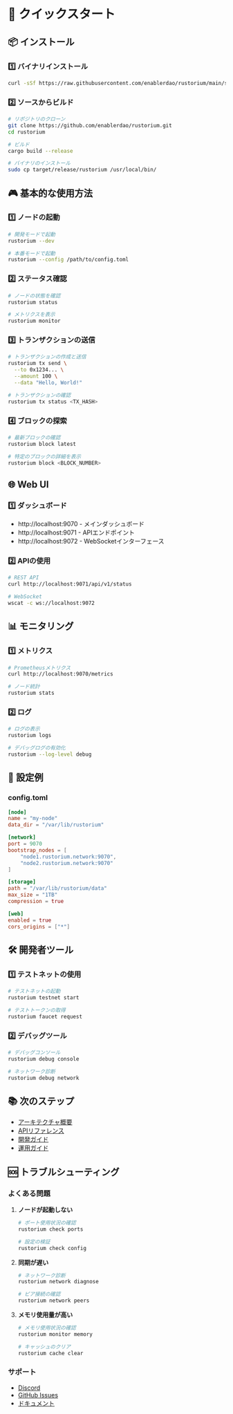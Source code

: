 # 🚀 クイックスタート

## 📦 インストール

### 1️⃣ バイナリインストール
```bash
curl -sSf https://raw.githubusercontent.com/enablerdao/rustorium/main/scripts/install.sh | bash
```

### 2️⃣ ソースからビルド
```bash
# リポジトリのクローン
git clone https://github.com/enablerdao/rustorium.git
cd rustorium

# ビルド
cargo build --release

# バイナリのインストール
sudo cp target/release/rustorium /usr/local/bin/
```

## 🎮 基本的な使用方法

### 1️⃣ ノードの起動
```bash
# 開発モードで起動
rustorium --dev

# 本番モードで起動
rustorium --config /path/to/config.toml
```

### 2️⃣ ステータス確認
```bash
# ノードの状態を確認
rustorium status

# メトリクスを表示
rustorium monitor
```

### 3️⃣ トランザクションの送信
```bash
# トランザクションの作成と送信
rustorium tx send \
  --to 0x1234... \
  --amount 100 \
  --data "Hello, World!"

# トランザクションの確認
rustorium tx status <TX_HASH>
```

### 4️⃣ ブロックの探索
```bash
# 最新ブロックの確認
rustorium block latest

# 特定のブロックの詳細を表示
rustorium block <BLOCK_NUMBER>
```

## 🌐 Web UI

### 1️⃣ ダッシュボード
- http://localhost:9070 - メインダッシュボード
- http://localhost:9071 - APIエンドポイント
- http://localhost:9072 - WebSocketインターフェース

### 2️⃣ APIの使用
```bash
# REST API
curl http://localhost:9071/api/v1/status

# WebSocket
wscat -c ws://localhost:9072
```

## 📊 モニタリング

### 1️⃣ メトリクス
```bash
# Prometheusメトリクス
curl http://localhost:9070/metrics

# ノード統計
rustorium stats
```

### 2️⃣ ログ
```bash
# ログの表示
rustorium logs

# デバッグログの有効化
rustorium --log-level debug
```

## 🔧 設定例

### config.toml
```toml
[node]
name = "my-node"
data_dir = "/var/lib/rustorium"

[network]
port = 9070
bootstrap_nodes = [
    "node1.rustorium.network:9070",
    "node2.rustorium.network:9070"
]

[storage]
path = "/var/lib/rustorium/data"
max_size = "1TB"
compression = true

[web]
enabled = true
cors_origins = ["*"]
```

## 🛠 開発者ツール

### 1️⃣ テストネットの使用
```bash
# テストネットの起動
rustorium testnet start

# テストトークンの取得
rustorium faucet request
```

### 2️⃣ デバッグツール
```bash
# デバッグコンソール
rustorium debug console

# ネットワーク診断
rustorium debug network
```

## 📚 次のステップ

- [アーキテクチャ概要](architecture/overview.md)
- [APIリファレンス](api/reference.md)
- [開発ガイド](guides/development.md)
- [運用ガイド](guides/operations.md)

## 🆘 トラブルシューティング

### よくある問題

1. **ノードが起動しない**
   ```bash
   # ポート使用状況の確認
   rustorium check ports
   
   # 設定の検証
   rustorium check config
   ```

2. **同期が遅い**
   ```bash
   # ネットワーク診断
   rustorium network diagnose
   
   # ピア接続の確認
   rustorium network peers
   ```

3. **メモリ使用量が高い**
   ```bash
   # メモリ使用状況の確認
   rustorium monitor memory
   
   # キャッシュのクリア
   rustorium cache clear
   ```

### サポート

- [Discord](https://discord.gg/rustorium)
- [GitHub Issues](https://github.com/enablerdao/rustorium/issues)
- [ドキュメント](https://docs.rustorium.dev)
